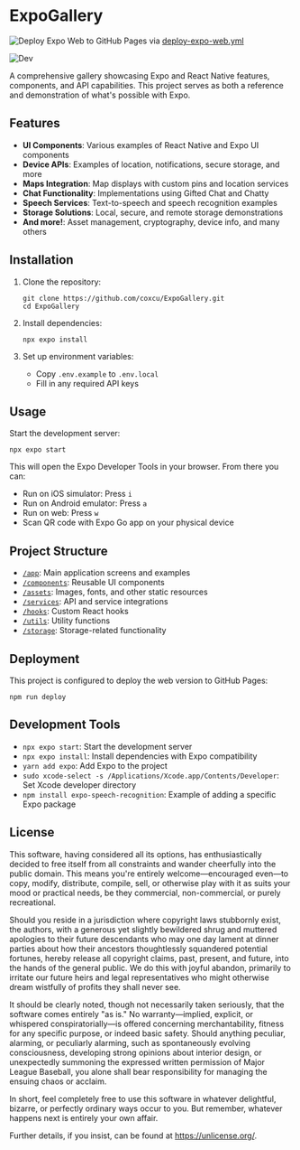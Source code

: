 # ExpoGallery
![Deploy Expo Web to GitHub Pages](https://github.com/curtcox/ExpoGallery/actions/workflows/deploy-expo-web.yml/badge.svg) via
[deploy-expo-web.yml](https://github.com/curtcox/ExpoGallery/actions/workflows/deploy-expo-web.yml)

![Dev](https://github.com/curtcox/ExpoGallery/actions/workflows/run-tests.yml/badge.svg?branch=dev)

A comprehensive gallery showcasing Expo and React Native features, components, and API capabilities. This project serves as both a reference and demonstration of what's possible with Expo.

## Features

- **UI Components**: Various examples of React Native and Expo UI components
- **Device APIs**: Examples of location, notifications, secure storage, and more
- **Maps Integration**: Map displays with custom pins and location services
- **Chat Functionality**: Implementations using Gifted Chat and Chatty
- **Speech Services**: Text-to-speech and speech recognition examples
- **Storage Solutions**: Local, secure, and remote storage demonstrations
- **And more!**: Asset management, cryptography, device info, and many others

## Installation

1. Clone the repository:
   ```
   git clone https://github.com/coxcu/ExpoGallery.git
   cd ExpoGallery
   ```

2. Install dependencies:
   ```
   npx expo install
   ```

3. Set up environment variables:
   - Copy `.env.example` to `.env.local`
   - Fill in any required API keys

## Usage

Start the development server:
```
npx expo start
```

This will open the Expo Developer Tools in your browser. From there you can:
- Run on iOS simulator: Press `i`
- Run on Android emulator: Press `a`
- Run on web: Press `w`
- Scan QR code with Expo Go app on your physical device

## Project Structure

- [`/app`](/ExpoGallery/app): Main application screens and examples
- [`/components`](/ExpoGallery/components): Reusable UI components
- [`/assets`](/ExpoGallery/assets): Images, fonts, and other static resources
- [`/services`](/ExpoGallery/services): API and service integrations
- [`/hooks`](/ExpoGallery/hooks): Custom React hooks
- [`/utils`](/ExpoGallery/utils): Utility functions
- [`/storage`](/ExpoGallery/storage): Storage-related functionality

## Deployment

This project is configured to deploy the web version to GitHub Pages:
```
npm run deploy
```

## Development Tools

- `npx expo start`: Start the development server
- `npx expo install`: Install dependencies with Expo compatibility
- `yarn add expo`: Add Expo to the project
- `sudo xcode-select -s /Applications/Xcode.app/Contents/Developer`: Set Xcode developer directory
- `npm install expo-speech-recognition`: Example of adding a specific Expo package

## License

This software, having considered all its options, has enthusiastically decided to free itself from all constraints and wander cheerfully into the public domain.
This means you're entirely welcome—encouraged even—to copy, modify, distribute, compile, sell, or otherwise play with it as suits your mood or practical needs,
be they commercial, non-commercial, or purely recreational.

Should you reside in a jurisdiction where copyright laws stubbornly exist, the authors, with a generous yet slightly bewildered shrug and muttered apologies to their future descendants who may one day lament at dinner parties about how their ancestors thoughtlessly squandered potential fortunes, hereby release all copyright claims, past, present, and future, into the hands of the general public. We do this with joyful abandon, primarily to irritate our future heirs and legal representatives who might otherwise dream wistfully of profits they shall never see.

It should be clearly noted, though not necessarily taken seriously, that the software comes entirely "as is." No warranty—implied, explicit, or whispered conspiratorially—is offered concerning merchantability, fitness for any specific purpose, or indeed basic safety.
Should anything peculiar, alarming, or peculiarly alarming, such as spontaneously evolving consciousness, developing strong opinions about interior design, or unexpectedly summoning the expressed written permission of Major League Baseball, you alone shall bear responsibility for managing the ensuing chaos or acclaim.

In short, feel completely free to use this software in whatever delightful, bizarre, or perfectly ordinary ways occur to you. But remember, whatever happens next is entirely your own affair.

Further details, if you insist, can be found at https://unlicense.org/.